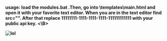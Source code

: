 <B> usage: load the modules.bat .Then, go into \templates\main.html and open it with your favorite text editor. When you are in the text editor find src="". After that replace 11111111-1111-1111-1111-111111111111 with your public api key. <\B>

![lol](https://github-readme-stats.vercel.app/api?username=twrps&show_icons=true&theme=dark)
